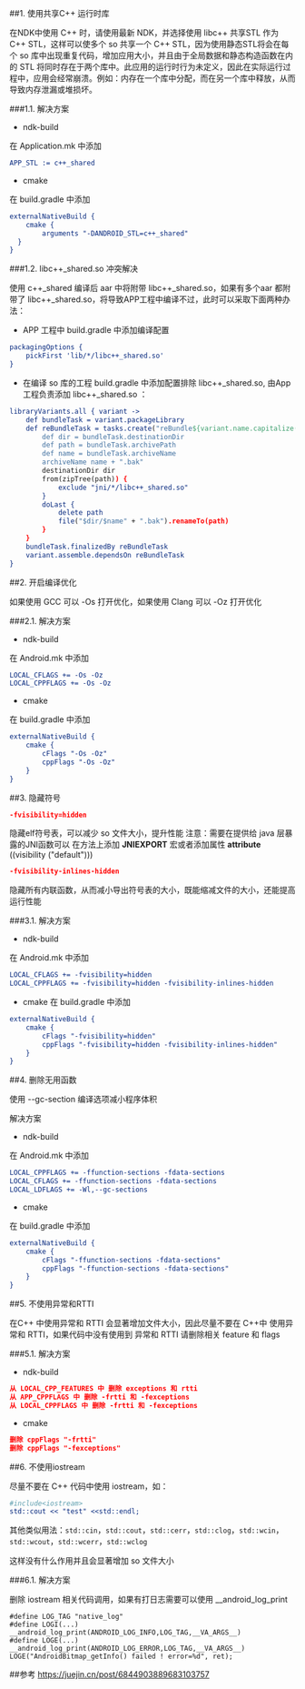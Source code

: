 ##1. 使用共享C++ 运行时库

在NDK中使用 C++ 时，请使用最新 NDK，并选择使用 libc++ 共享STL 作为 C++ STL，这样可以使多个 so 共享一个 C++ STL，因为使用静态STL将会在每个 so 库中出现重复代码，增加应用大小，并且由于全局数据和静态构造函数在内的 STL 将同时存在于两个库中。此应用的运行时行为未定义，因此在实际运行过程中，应用会经常崩溃。例如：内存在一个库中分配，而在另一个库中释放，从而导致内存泄漏或堆损坏。

###1.1. 解决方案

- ndk-build

在 Application.mk 中添加

```cmake
APP_STL := c++_shared
```

- cmake

在 build.gradle 中添加

```cmake
externalNativeBuild {
    cmake {
        arguments "-DANDROID_STL=c++_shared"
  }
}
```

###1.2. libc++_shared.so 冲突解决

使用  c++_shared 编译后 aar 中将附带 libc++_shared.so，如果有多个aar 都附带了  libc++_shared.so，将导致APP工程中编译不过，此时可以采取下面两种办法：

- APP 工程中 build.gradle 中添加编译配置

```cmake
packagingOptions {
    pickFirst 'lib/*/libc++_shared.so'
}
```

- 在编译 so 库的工程 build.gradle 中添加配置排除  libc++_shared.so,  由App工程负责添加 libc++_shared.so ：

```cmake
libraryVariants.all { variant ->
    def bundleTask = variant.packageLibrary
    def reBundleTask = tasks.create("reBundle${variant.name.capitalize()}Aar", Zip) {
        def dir = bundleTask.destinationDir
        def path = bundleTask.archivePath
        def name = bundleTask.archiveName
        archiveName name + ".bak"
        destinationDir dir
        from(zipTree(path)) {
            exclude "jni/*/libc++_shared.so"
        }
        doLast {
            delete path
            file("$dir/$name" + ".bak").renameTo(path)
        }
    }
    bundleTask.finalizedBy reBundleTask
    variant.assemble.dependsOn reBundleTask
}
```

##2. 开启编译优化

如果使用 GCC 可以 -Os 打开优化，如果使用 Clang 可以 -Oz 打开优化

###2.1. 解决方案

- ndk-build

在 Android.mk 中添加

```cmake
LOCAL_CFLAGS += -Os -Oz
LOCAL_CPPFLAGS += -Os -Oz
```

- cmake

在 build.gradle 中添加

```cmake
externalNativeBuild {
    cmake {
        cFlags "-Os -Oz"
        cppFlags "-Os -Oz"
    }
}
```

##3. 隐藏符号

```cmake
-fvisibility=hidden
```

隐藏elf符号表，可以减少 so 文件大小，提升性能 注意：需要在提供给 java 层暴露的JNI函数可以 在方法上添加 **JNIEXPORT** 宏或者添加属性 **attribute** ((visibility ("default")))

```cmake
-fvisibility-inlines-hidden
```

隐藏所有内联函数，从而减小导出符号表的大小，既能缩减文件的大小，还能提高运行性能

###3.1. 解决方案

- ndk-build

在 Android.mk 中添加

```cmake
LOCAL_CFLAGS += -fvisibility=hidden
LOCAL_CPPFLAGS += -fvisibility=hidden -fvisibility-inlines-hidden
```

- cmake 在 build.gradle 中添加

```cmake
externalNativeBuild {
    cmake {
        cFlags "-fvisibility=hidden"
 		cppFlags "-fvisibility=hidden -fvisibility-inlines-hidden"
 	}
}
```

##4. 删除无用函数

使用 --gc-section 编译选项减小程序体积

解决方案

- ndk-build

在 Android.mk 中添加

```cmake
LOCAL_CPPFLAGS += -ffunction-sections -fdata-sections
LOCAL_CFLAGS += -ffunction-sections -fdata-sections 
LOCAL_LDFLAGS += -Wl,--gc-sections
```

- cmake

在 build.gradle 中添加

```cmake
externalNativeBuild {
    cmake {
        cFlags "-ffunction-sections -fdata-sections"
        cppFlags "-ffunction-sections -fdata-sections"
    }
}
```

##5. 不使用异常和RTTI

在C++ 中使用异常和 RTTI 会显著增加文件大小，因此尽量不要在 C++中 使用异常和 RTTI，如果代码中没有使用到 异常和 RTTI 请删除相关 feature 和 flags

###5.1. 解决方案

- ndk-build

```cmake
从 LOCAL_CPP_FEATURES 中 删除 exceptions 和 rtti
从 APP_CPPFLAGS 中 删除 -frtti 和 -fexceptions
从 LOCAL_CPPFLAGS 中 删除 -frtti 和 -fexceptions
```

- cmake

```cmake
删除 cppFlags "-frtti"
删除 cppFlags "-fexceptions"
```

##6. 不使用iostream

尽量不要在 C++ 代码中使用 iostream，如：

```cmake
#include<iostream>
std::cout << "test" <<std::endl;
```

其他类似用法：`std::cin`，`std::cout`，`std::cerr`，`std::clog`，`std::wcin`，`std::wcout`，`std::wcerr`，`std::wclog`

这样没有什么作用并且会显著增加 so 文件大小

###6.1. 解决方案

删除 iostream 相关代码调用，如果有打日志需要可以使用 __android_log_print

```
#define LOG_TAG "native_log"
#define LOGI(...) __android_log_print(ANDROID_LOG_INFO,LOG_TAG,__VA_ARGS__)
#define LOGE(...) __android_log_print(ANDROID_LOG_ERROR,LOG_TAG,__VA_ARGS__)
LOGE("AndroidBitmap_getInfo() failed ! error=%d", ret);
```
##参考
https://juejin.cn/post/6844903889683103757